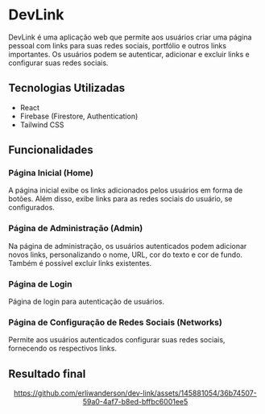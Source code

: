 # DevLink

DevLink é uma aplicação web que permite aos usuários criar uma página pessoal com links para suas redes sociais, portfólio e outros links importantes. Os usuários podem se autenticar, adicionar e excluir links e configurar suas redes sociais.

## Tecnologias Utilizadas

- React
- Firebase (Firestore, Authentication)
- Tailwind CSS

## Funcionalidades

### Página Inicial (Home)

A página inicial exibe os links adicionados pelos usuários em forma de botões. Além disso, exibe links para as redes sociais do usuário, se configurados.

### Página de Administração (Admin)

Na página de administração, os usuários autenticados podem adicionar novos links, personalizando o nome, URL, cor do texto e cor de fundo. Também é possível excluir links existentes.

### Página de Login

Página de login para autenticação de usuários.

### Página de Configuração de Redes Sociais (Networks)

Permite aos usuários autenticados configurar suas redes sociais, fornecendo os respectivos links.

## Resultado final

<div align="center">
  

https://github.com/erliwanderson/dev-link/assets/145881054/36b74507-59a0-4af7-b8ed-bffbc6001ee5


</div>
